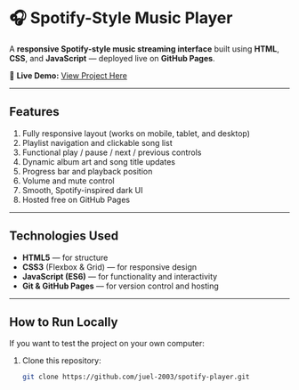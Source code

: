 # 🎧 Spotify-Style Music Player

A **responsive Spotify-style music streaming interface** built using **HTML**, **CSS**, and **JavaScript** — deployed live on **GitHub Pages**.

🔗 **Live Demo:** [View Project Here](https://juel-2003.github.io/spotify-player/)

---

##  Features

1) Fully responsive layout (works on mobile, tablet, and desktop)  
2) Playlist navigation and clickable song list  
3) Functional play / pause / next / previous controls  
4) Dynamic album art and song title updates  
5) Progress bar and playback position  
6) Volume and mute control  
7) Smooth, Spotify-inspired dark UI  
8) Hosted free on GitHub Pages  

---

##  Technologies Used

- **HTML5** — for structure  
- **CSS3** (Flexbox & Grid) — for responsive design  
- **JavaScript (ES6)** — for functionality and interactivity  
- **Git & GitHub Pages** — for version control and hosting  

---

##  How to Run Locally

If you want to test the project on your own computer:

1. Clone this repository:
   ```bash
   git clone https://github.com/juel-2003/spotify-player.git
